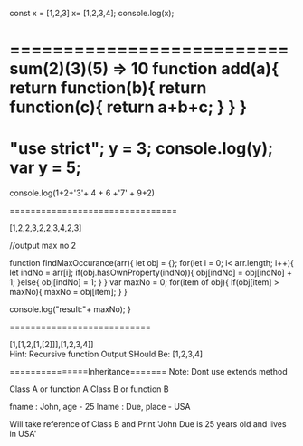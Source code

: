 const x = [1,2,3]
x= [1,2,3,4];
console.log(x);

==========================
sum(2)(3)(5)  => 10
function add(a){
return function(b){
return function(c){
return a+b+c;
}
}
}
=========================
"use strict";
y = 3;
console.log(y);
var y = 5;
===================

console.log(1+2+'3'+ 4 + 6 +'7' + 9+2)

================================

[1,2,2,3,2,2,3,4,2,3] 

//output max no 2 

function findMaxOccurance(arr){
let obj = {};
for(let i = 0; i< arr.length; i++){
let indNo = arr[i];
if(obj.hasOwnProperty(indNo)){
obj[indNo] = obj[indNo] + 1;
}else{
obj[indNo] = 1;
}
}
var maxNo = 0;
for(item of obj){
if(obj[item] > maxNo){
maxNo = obj[item];
}
}

console.log("result:"+ maxNo);
}

===========================

[1,[1,2,[1,[2]]],[1,2,3,4]]  
Hint: Recursive function
Output SHould Be:
[1,2,3,4]

===============Inheritance=======
Note: Dont use extends method

Class A or function A           Class B or function B

fname : John,     age - 25
lname : Due,      place - USA

Will take reference of Class B and Print 'John Due is 25 years old and lives in USA'

